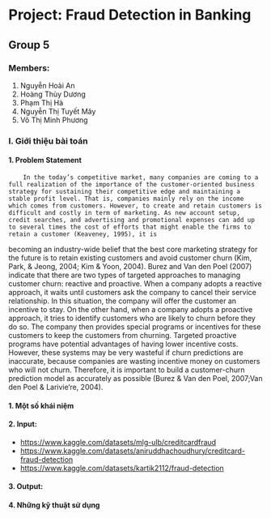 # Project: Fraud Detection in Banking
## Group 5
### Members: 
1. Nguyễn Hoài An
2. Hoàng Thùy Dương
3. Phạm Thị Hà
4. Nguyễn Thị Tuyết Mây
5. Võ Thị Minh Phương
### I. Giới thiệu bài toán 
#### 1. Problem Statement
       
        In the today’s competitive market, many companies are coming to a full realization of the importance of the customer-oriented business strategy for sustaining their competitive edge and maintaining a stable profit level. That is, companies mainly rely on the income which comes from customers. However, to create and retain customers is difficult and costly in term of marketing. As new account setup, credit searches, and advertising and promotional expenses can add up to several times the cost of efforts that might enable the firms to retain a customer (Keaveney, 1995), it is
becoming an industry-wide belief that the best core marketing strategy for the future is to retain existing customers and avoid customer churn (Kim, Park, & Jeong, 2004; Kim & Yoon, 2004).
         Burez and Van den Poel (2007) indicate that there are two types of targeted approaches to managing customer churn: reactive and proactive. When a company adopts a reactive approach, it waits
until customers ask the company to cancel their service relationship. In this situation, the company will offer the customer an incentive to stay. On the other hand, when a company adopts a
proactive approach, it tries to identify customers who are likely to churn before they do so. The company then provides special programs or incentives for these customers to keep the customers
from churning. Targeted proactive programs have potential advantages of having lower incentive costs. However, these systems may be very wasteful if churn predictions are inaccurate, because companies are wasting incentive money on customers who will not churn. 
        Therefore, it is important to build a customer-churn prediction model as accurately as possible (Burez & Van den Poel, 2007;Van den Poel & Larivie‘re, 2004).
#### 1. Một số khái niệm 
#### 2. Input: 
- https://www.kaggle.com/datasets/mlg-ulb/creditcardfraud 
- https://www.kaggle.com/datasets/aniruddhachoudhury/creditcard-fraud-detection
- https://www.kaggle.com/datasets/kartik2112/fraud-detection

#### 3. Output: 
#### 4. Những kỹ thuật sử dụng
